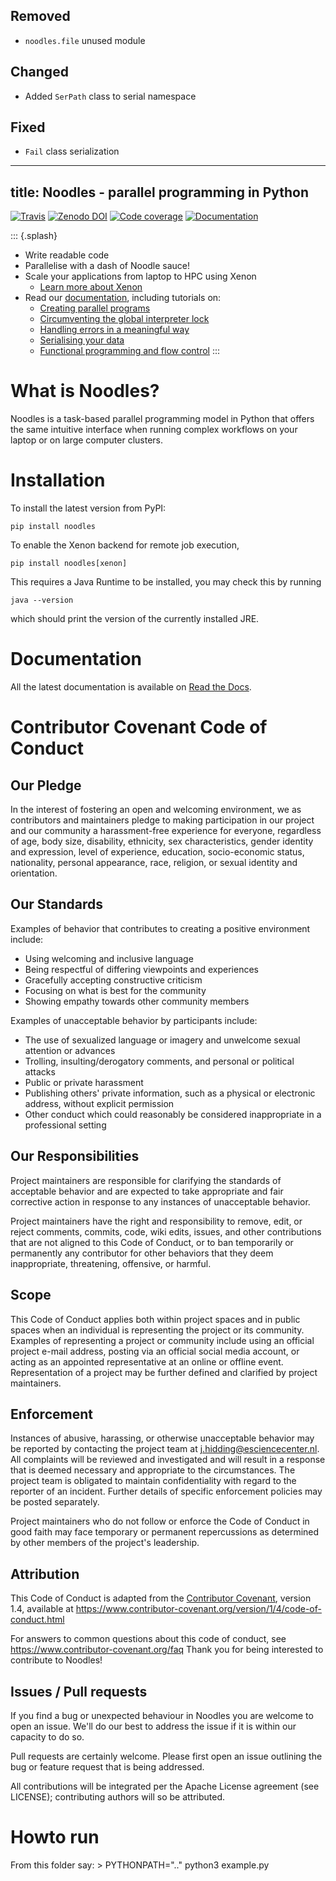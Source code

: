 

## Removed
 
 * `noodles.file` unused module
 
 
## Changed

 * Added `SerPath` class to serial namespace


## Fixed
 * `Fail` class serialization
---
title: Noodles - parallel programming in Python
---

[![Travis](https://travis-ci.org/NLeSC/noodles.svg?branch=master)](https://travis-ci.org/NLeSC/noodles)
[![Zenodo DOI](https://zenodo.org/badge/45391130.svg)](https://zenodo.org/badge/latestdoi/45391130)
[![Code coverage](https://codecov.io/gh/NLeSC/noodles/branch/master/graph/badge.svg)](https://codecov.io/gh/NLeSC/noodles)
[![Documentation](https://readthedocs.org/projects/noodles/badge/?version=latest)](https://noodles.readthedocs.io/en/latest/?badge=latest)

::: {.splash}
* Write readable code
* Parallelise with a dash of Noodle sauce!
* Scale your applications from laptop to HPC using Xenon
    + [Learn more about Xenon](https://xenon-middleware.github.io/xenon)
* Read our [documentation](https://noodles.rtfd.io/), including tutorials on:
    + [Creating parallel programs](https://noodles.readthedocs.io/en/latest/poetry_tutorial.html)
    + [Circumventing the global interpreter lock](https://noodles.readthedocs.io/en/latest/prime_numbers.html)
    + [Handling errors in a meaningful way](https://noodles.readthedocs.io/en/latest/errors.html)
    + [Serialising your data](https://noodles.readthedocs.io/en/latest/serialisation.html)
    + [Functional programming and flow control](https://noodles.readthedocs.io/en/latest/control_your_flow.html)
:::

# What is Noodles?

Noodles is a task-based parallel programming model in Python that offers the same intuitive interface when running complex workflows on your laptop or on large computer clusters.

# Installation
To install the latest version from PyPI:

```
pip install noodles
```

To enable the Xenon backend for remote job execution,

```
pip install noodles[xenon]
```

This requires a Java Runtime to be installed, you may check this by running

```
java --version
```

which should print the version of the currently installed JRE.


# Documentation
All the latest documentation is available on [Read the Docs](https://noodles.rtfd.io/).

# Contributor Covenant Code of Conduct

## Our Pledge

In the interest of fostering an open and welcoming environment, we as
contributors and maintainers pledge to making participation in our project and
our community a harassment-free experience for everyone, regardless of age, body
size, disability, ethnicity, sex characteristics, gender identity and expression,
level of experience, education, socio-economic status, nationality, personal
appearance, race, religion, or sexual identity and orientation.

## Our Standards

Examples of behavior that contributes to creating a positive environment
include:

* Using welcoming and inclusive language
* Being respectful of differing viewpoints and experiences
* Gracefully accepting constructive criticism
* Focusing on what is best for the community
* Showing empathy towards other community members

Examples of unacceptable behavior by participants include:

* The use of sexualized language or imagery and unwelcome sexual attention or
 advances
* Trolling, insulting/derogatory comments, and personal or political attacks
* Public or private harassment
* Publishing others' private information, such as a physical or electronic
 address, without explicit permission
* Other conduct which could reasonably be considered inappropriate in a
 professional setting

## Our Responsibilities

Project maintainers are responsible for clarifying the standards of acceptable
behavior and are expected to take appropriate and fair corrective action in
response to any instances of unacceptable behavior.

Project maintainers have the right and responsibility to remove, edit, or
reject comments, commits, code, wiki edits, issues, and other contributions
that are not aligned to this Code of Conduct, or to ban temporarily or
permanently any contributor for other behaviors that they deem inappropriate,
threatening, offensive, or harmful.

## Scope

This Code of Conduct applies both within project spaces and in public spaces
when an individual is representing the project or its community. Examples of
representing a project or community include using an official project e-mail
address, posting via an official social media account, or acting as an appointed
representative at an online or offline event. Representation of a project may be
further defined and clarified by project maintainers.

## Enforcement

Instances of abusive, harassing, or otherwise unacceptable behavior may be
reported by contacting the project team at j.hidding@esciencecenter.nl. All
complaints will be reviewed and investigated and will result in a response that
is deemed necessary and appropriate to the circumstances. The project team is
obligated to maintain confidentiality with regard to the reporter of an incident.
Further details of specific enforcement policies may be posted separately.

Project maintainers who do not follow or enforce the Code of Conduct in good
faith may face temporary or permanent repercussions as determined by other
members of the project's leadership.

## Attribution

This Code of Conduct is adapted from the [Contributor Covenant][homepage], version 1.4,
available at https://www.contributor-covenant.org/version/1/4/code-of-conduct.html

[homepage]: https://www.contributor-covenant.org

For answers to common questions about this code of conduct, see
https://www.contributor-covenant.org/faq
Thank you for being interested to contribute to Noodles!

## Issues / Pull requests
If you find a bug or unexpected behaviour in Noodles you are welcome to open an issue.
We'll do our best to address the issue if it is within our capacity to do so.

Pull requests are certainly welcome. Please first open an issue outlining the bug or feature request that is being addressed.

All contributions will be integrated per the Apache License agreement (see LICENSE); contributing authors will so be attributed.
# Howto run

From this folder say:
    > PYTHONPATH=".." python3 example<n>.py


